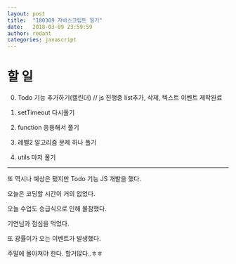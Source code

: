 ```yaml
---
layout: post
title:  "180309 자바스크립트 일기"
date:   2018-03-09 23:59:59
author: redant
categories: javascript
---
```


# 할 일 


0. Todo 기능 추가하기(캘린더) // js 진행중 list추가, 삭제, 텍스트 이벤트 제작완료


1. setTimeout 다시풀기


2. function 응용해서 풀기


3. 레벨2 알고리즘 문제 하나 풀기 


4. utils 마저 풀기

---


또 역시나 예상은 됐지만 Todo 기능 JS 개발을 했다.

오늘은 코딩할 시간이 거의 없었다.

오늘 수업도 승급식으로 인해 불참했다.

기연님과 점심을 먹었다.

또 광률이가 오는 이벤트가 발생했다.

주말에 몰아쳐야 한다. 할거많다..ㅎㅎ